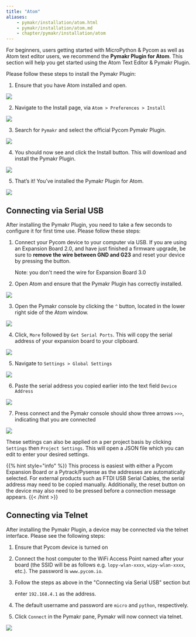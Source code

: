```yaml
---
title: "Atom"
aliases:
    - pymakr/installation/atom.html
    - pymakr/installation/atom.md
    - chapter/pymakr/installation/atom
---
```


For beginners, users getting started with MicroPython & Pycom as well as Atom text editor users, we recommend the **Pymakr Plugin for Atom**. This section will help you get started using the Atom Text Editor & Pymakr Plugin.

Please follow these steps to install the Pymakr Plugin:

1. Ensure that you have Atom installed and open.

![](/gitbook/assets/atom_setup_step_1-1.png)

2. Navigate to the Install page, via `Atom > Preferences > Install`

![](/gitbook/assets/atom_setup_step_2-1.png)

3. Search for `Pymakr` and select the official Pycom Pymakr Plugin.

![](/gitbook/assets/atom_setup_step_3-1.png)

4. You should now see and click the Install button. This will download and install the Pymakr Plugin.

![](/gitbook/assets/atom_setup_step_4-1.png)

5. That’s it! You’ve installed the Pymakr Plugin for Atom.

![](/gitbook/assets/atom_setup_step_5-1.png)

## Connecting via Serial USB

After installing the Pymakr Plugin, you need to take a few seconds to configure it for first time use. Please follow these steps:

1. Connect your Pycom device to your computer via USB. If you are using an Expansion Board 2.0, and have just finished a firmware upgrade, be sure to **remove the wire between GND and G23** and reset your device by pressing the button.

   Note: you don't need the wire for Expansion Board 3.0

2. Open Atom and ensure that the Pymakr Plugin has correctly installed.

![](/gitbook/assets/atom_config_step_2-1.png)

3. Open the Pymakr console by clicking the `^` button, located in the lower right side of the Atom window.

![](/gitbook/assets/atom_config_step_3%20%281%29.png)

4. Click, `More` followed by `Get Serial Ports`. This will copy the serial address of your expansion board to your clipboard.

![](/gitbook/assets/atom_config_step_4.png)

5. Navigate to `Settings > Global Settings`

![](/gitbook/assets/atom_config_step_5.png)

6. Paste the serial address you copied earlier into the text field `Device Address`

![](/gitbook/assets/atom_config_step_6%20%281%29.png)

7. Press connect and the Pymakr console should show three arrows `>>>`, indicating that you are connected

![](/gitbook/assets/atom_config_step_7%20%281%29.png)

These settings can also be applied on a per project basis by clicking `Settings` then `Project Settings`. This will open a JSON file which you can edit to enter your desired settings.

{{% hint style="info" %}}
This process is easiest with either a Pycom Expansion Board or a Pytrack/Pysense as the addresses are automatically selected. For external products such as FTDI USB Serial Cables, the serial address may need to be copied manually. Additionally, the reset button on the device may also need to be pressed before a connection message appears.
{{< /hint >}}

## Connecting via Telnet

After installing the Pymakr Plugin, a device may be connected via the telnet interface. Please see the following steps:

1. Ensure that Pycom device is turned on
2. Connect the host computer to the WiFi Access Point named after your board (the SSID will be as follows e.g. `lopy-wlan-xxxx`, `wipy-wlan-xxxx`, etc.). The password is `www.pycom.io`.
3. Follow the steps as above in the "Connecting via Serial USB" section but

   enter `192.168.4.1` as the address.

4. The default username and password are `micro` and `python`, respectively.
5. Click `Connect` in the Pymakr pane, Pymakr will now connect via telnet.

![](/gitbook/assets/pymakr-plugin-settings-1.png)

